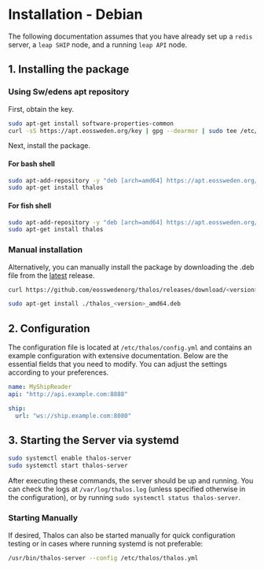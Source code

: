 # Installation - Debian

The following documentation assumes that you have already set up a `redis` server, a `leap SHIP` node, and a running `leap API` node.

## 1. Installing the package

### Using Sw/edens apt repository

First, obtain the key.

```sh
sudo apt-get install software-properties-common
curl -sS https://apt.eossweden.org/key | gpg --dearmor | sudo tee /etc/apt/trusted.gpg.d/eossweden-2023.gpg > /dev/null
```

Next, install the package.

#### For bash shell

```sh
sudo apt-add-repository -y "deb [arch=amd64] https://apt.eossweden.org/main `lsb_release -cs` stable"
sudo apt-get install thalos
```

#### For fish shell

```sh
sudo apt-add-repository -y "deb [arch=amd64] https://apt.eossweden.org/main "(lsb_release -cs)" stable"
sudo apt-get install thalos
```

### Manual installation

Alternatively, you can manually install the package by downloading the .deb file from the [latest](https://github.com/eosswedenorg/thalos/releases/latest) release.

```sh
curl https://github.com/eosswedenorg/thalos/releases/download/<version>/thalos_<version>_amd64.deb

sudo apt-get install ./thalos_<version>_amd64.deb
```

## 2. Configuration

The configuration file is located at `/etc/thalos/config.yml` and contains an example configuration with extensive documentation. Below are the essential fields that you need to modify. You can adjust the settings according to your preferences.

```yml
name: MyShipReader
api: "http://api.example.com:8888"

ship:
  url: "ws://ship.example.com:8080"
```

## 3. Starting the Server via systemd

```sh
sudo systemctl enable thalos-server
sudo systemctl start thalos-server
```

After executing these commands, the server should be up and running. You can check the logs at `/var/log/thalos.log` (unless specified otherwise in the configuration), or by running `sudo systemctl status thalos-server`.

### Starting Manually

If desired, Thalos can also be started manually for quick configuration testing or in cases where running systemd is not preferable:

```sh
/usr/bin/thalos-server --config /etc/thalos/thalos.yml
```
